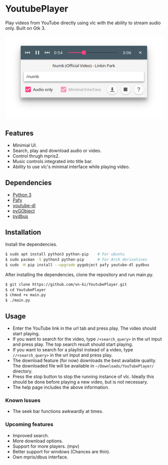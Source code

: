 # YoutubePlayer
Play videos from YouTube directly using vlc with the ability to stream audio only. Built on Gtk 3.

<p align="center">
  <img src="/images/screenshots/screenshot1.png?raw=true" alt="YouTube Player"/>
</p>

## Features
- Minimial UI.
- Search, play and download audio or video.
- Control thrugh mpris2.
- Music controls integrated into title bar.
- Ability to use vlc's minimal interface while playing video.

## Dependencies
- [Python 3](https://www.python.org/download/releases/3.0/)
- [Pafy](https://pypi.python.org/pypi/pafy)
- [youtube-dl](https://github.com/rg3/youtube-dl)
- [pyGObject](https://pygobject.readthedocs.io/en/latest/)
- [pydbus](https://github.com/LEW21/pydbus)

## Installation
Install the dependencies.
```bash
$ sudo apt install python3 python-pip    # For ubuntu
$ sudo pacman -S python3 python-pip      # For Arch derivatives
$ sudo -H pip install --upgrade pygobject pafy youtube-dl pydbus
```
After installing the dependencies, clone the repository and run main.py.
```bash
$ git clone https://github.com/vn-ki/YoutubePlayer.git
$ cd YoutubePlayer
$ chmod +x main.py
$ ./main.py
```

## Usage

- Enter the YouTube link in the url tab and press play. The video should start playing.
- If you want to search for the video, type ```/<search_query>``` in the url input and press play. The top search result should start playing.
- If you want to search for a playlist instead of a video, type ```//<search_query>``` in the url input and press play.
- The download feature (for now) downloads the best available quality. The downloaded file will be available in ```~/Downloads/YouTubePlayer/``` directory.
- Press the stop button to stop the running instance of vlc. Ideally this should be done before playing a new video, but is not necessary.
- The help page includes the above information.

### Known Issues

- The seek bar functions awkwardly at times.

### Upcoming features

- Improved search.
- More download options.
- Support for more players. (mpv)
- Better support for windows (Chances are thin).
- Own mpris/dbus interface.
